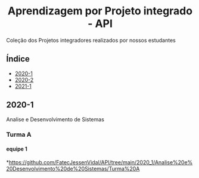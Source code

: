 <h1 align="center"> Aprendizagem por Projeto integrado - API </h1>

Coleção dos Projetos integradores realizados por nossos estudantes

## Índice
* [2020-1](#2020-1)
* [2020-2](#2020-2)
* [2021-1](#2021-1)

## 2020-1

 Analise e Desenvolvimento de Sistemas 

### Turma A 

#### equipe 1
*https://github.com/FatecJessenVidal/API/tree/main/2020_1/Analise%20e%20Desenvolvimento%20de%20Sistemas/Turma%20A

